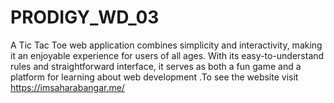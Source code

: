 # PRODIGY_WD_03
A Tic Tac Toe web application combines simplicity and interactivity, making it an enjoyable experience for users of all ages. With its easy-to-understand rules and straightforward interface, it serves as both a fun game and a platform for learning about web development .To see the website visit https://imsaharabangar.me/
